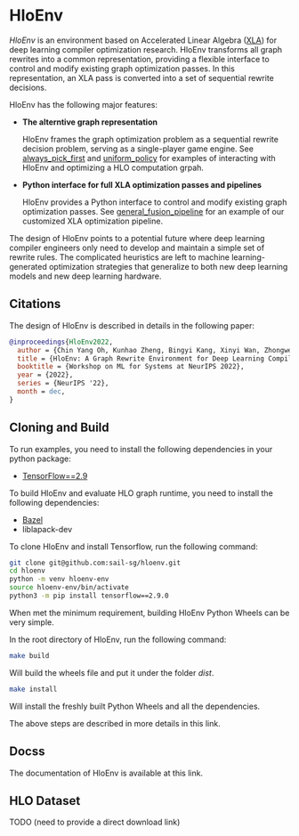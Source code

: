 # HloEnv

*HloEnv* is an environment based on Accelerated Linear Algebra
([XLA](https://www.tensorflow.org/xla/)) for deep learning compiler
optimization research. HloEnv transforms all graph rewrites into a
common representation, providing a flexible interface to control and
modify existing graph optimization passes. In this representation, an
XLA pass is converted into a set of sequential rewrite decisions.

HloEnv has the following major features:

  - **The alterntive graph representation**

    HloEnv frames the graph optimization problem as a sequential
    rewrite decision problem, serving as a single-player game engine. 
    See [always_pick_first](examples/alway_pick_first.py) and
    [uniform_policy](examples/uniform_policy.py) for examples of interacting with
    HloEnv and optimizing a HLO computation grpah.


  - **Python interface for full XLA optimization passes and pipelines**

    HloEnv provides a Python interface to control and modify existing
    graph optimization passes. See [general_fusion_pipeline](examples/general_fusion_pipeline.py) for
    an example of our customized XLA optimization pipeline.

The design of HloEnv points to a potential future where deep learning
compiler engineers only need to develop and maintain a simple set of
rewrite rules. The complicated heuristics are left to machine
learning-generated optimization strategies that generalize to both new
deep learning models and new deep learning hardware. 

## Citations

The design of HloEnv is described in details in the following paper:

``` bibtex
@inproceedings{HloEnv2022,
  author = {Chin Yang Oh, Kunhao Zheng, Bingyi Kang, Xinyi Wan, Zhongwen Xu, Shuicheng Yan, Min Lin, Yangzihao Wang},
  title = {HloEnv: A Graph Rewrite Environment for Deep Learning Compiler Optimization Research},
  booktitle = {Workshop on ML for Systems at NeurIPS 2022},
  year = {2022},
  series = {NeurIPS '22},
  month = dec,
}
```

## Cloning and Build

To run examples, you need to install the following dependencies in your python package:

  - [TensorFlow==2.9](https://www.tensorflow.org/install)

To build HloEnv and evaluate HLO graph runtime, you need to install the following dependencies:

  - [Bazel](https://bazel.build/install?hl=en)
  - liblapack-dev

To clone HloEnv and install Tensorflow, run the following command:

```bash
git clone git@github.com:sail-sg/hloenv.git
cd hloenv
python -m venv hloenv-env
source hloenv-env/bin/activate
python3 -m pip install tensorflow==2.9.0
```

When met the minimum requirement, building HloEnv Python Wheels can be very simple. 

In the root directory of HloEnv, run the following command:

```bash
make build
```
Will build the wheels file and put it under the folder *dist*.

```bash
make install
```
Will install the freshly built Python Wheels and all the dependencies.

The above steps are described in more details in this link.

## Docss

The documentation of HloEnv is available at this link.

## HLO Dataset

TODO (need to provide a direct download link)
